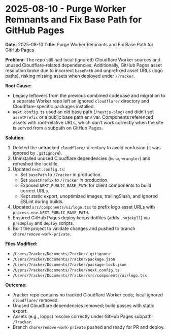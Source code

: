 # 2025-08-10 - Purge Worker Remnants and Fix Base Path for GitHub Pages

**Date:** 2025-08-10
**Title:** Purge Worker Remnants and Fix Base Path for GitHub Pages

**Problem:**
The repo still had local (ignored) Cloudflare Worker sources and unused Cloudflare-related dependencies. Additionally, GitHub Pages asset resolution broke due to incorrect `basePath` and unprefixed asset URLs (logo paths), risking missing assets when deployed under `/7racker`.

**Root Cause:**
- Legacy leftovers from the previous combined codebase and migration to a separate Worker repo left an ignored `cloudflare/` directory and Cloudflare-specific packages installed.
- `next.config.ts` used an old base path (`/nextjs-blog`) and didn’t set `assetPrefix` or a public base path env var. Components referenced assets with root-relative URLs, which don’t work correctly when the site is served from a subpath on GitHub Pages.

**Solution:**
1. Deleted the untracked `cloudflare/` directory to avoid confusion (it was ignored by `.gitignore`).
2. Uninstalled unused Cloudflare dependencies (`hono`, `wrangler`) and refreshed the lockfile.
3. Updated `next.config.ts`:
   - Set `basePath` to `/7racker` in production.
   - Set `assetPrefix` to `/7racker` in production.
   - Exposed `NEXT_PUBLIC_BASE_PATH` for client components to build correct URLs.
   - Kept static export, unoptimized images, trailingSlash, and ignored ESLint during builds.
4. Updated `src/components/ui/logo.tsx` to prefix logo asset URLs with `process.env.NEXT_PUBLIC_BASE_PATH`.
5. Ensured GitHub Pages deploy keeps dotfiles (adds `.nojekyll`) via `predeploy` and `deploy` scripts.
6. Built the project to validate changes and pushed to branch `chore/remove-work-private`.

**Files Modified:**
- `/Users/7racker/Documents/7racker/.gitignore`
- `/Users/7racker/Documents/7racker/package.json`
- `/Users/7racker/Documents/7racker/package-lock.json`
- `/Users/7racker/Documents/7racker/next.config.ts`
- `/Users/7racker/Documents/7racker/src/components/ui/logo.tsx`

**Outcome:**
- 7racker repo contains no tracked Cloudflare Worker code; local ignored `cloudflare/` removed.
- Unused Cloudflare dependencies removed; build passes with static export.
- Assets (e.g., logos) resolve correctly under GitHub Pages subpath `/7racker`.
- Branch `chore/remove-work-private` pushed and ready for PR and deploy.
